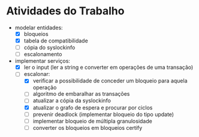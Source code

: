 # Atividades do Trabalho
- modelar entidades:
    - [x] bloqueios
    - [x] tabela de compatibilidade
    - [ ] cópia do syslockinfo
    - [ ] escalonamento

- implementar serviços:
    - [x] ler o input (ler a string e converter em operações de uma transação)
    - [ ] escalonar:
        - [x] verificar a possibilidade de conceder um bloqueio para aquela operação
        - [ ] algoritmo de embaralhar as transações
        - [ ] atualizar a cópia da syslockinfo
        - [x] atualizar o grafo de espera e procurar por ciclos
        - [ ] prevenir deadlock (implementar bloqueio do tipo update)
        - [ ] implementar bloqueio de múltipla granulosidade
        - [ ] converter os bloqueios em bloqueios certify
